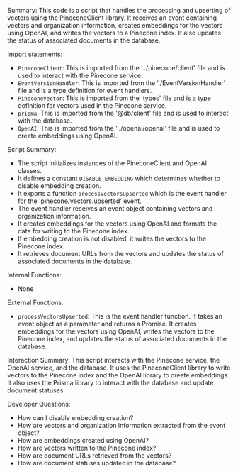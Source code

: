 Summary:
This code is a script that handles the processing and upserting of vectors using the PineconeClient library. It receives an event containing vectors and organization information, creates embeddings for the vectors using OpenAI, and writes the vectors to a Pinecone index. It also updates the status of associated documents in the database.

Import statements:
- `PineconeClient`: This is imported from the '../pinecone/client' file and is used to interact with the Pinecone service.
- `EventVersionHandler`: This is imported from the './EventVersionHandler' file and is a type definition for event handlers.
- `PineconeVector`: This is imported from the 'types' file and is a type definition for vectors used in the Pinecone service.
- `prisma`: This is imported from the '@db/client' file and is used to interact with the database.
- `OpenAI`: This is imported from the '../openai/openai' file and is used to create embeddings using OpenAI.

Script Summary:
- The script initializes instances of the PineconeClient and OpenAI classes.
- It defines a constant `DISABLE_EMBEDDING` which determines whether to disable embedding creation.
- It exports a function `processVectorsUpserted` which is the event handler for the 'pinecone/vectors.upserted' event.
- The event handler receives an event object containing vectors and organization information.
- It creates embeddings for the vectors using OpenAI and formats the data for writing to the Pinecone index.
- If embedding creation is not disabled, it writes the vectors to the Pinecone index.
- It retrieves document URLs from the vectors and updates the status of associated documents in the database.

Internal Functions:
- None

External Functions:
- `processVectorsUpserted`: This is the event handler function. It takes an event object as a parameter and returns a Promise. It creates embeddings for the vectors using OpenAI, writes the vectors to the Pinecone index, and updates the status of associated documents in the database.

Interaction Summary:
This script interacts with the Pinecone service, the OpenAI service, and the database. It uses the PineconeClient library to write vectors to the Pinecone index and the OpenAI library to create embeddings. It also uses the Prisma library to interact with the database and update document statuses.

Developer Questions:
- How can I disable embedding creation?
- How are vectors and organization information extracted from the event object?
- How are embeddings created using OpenAI?
- How are vectors written to the Pinecone index?
- How are document URLs retrieved from the vectors?
- How are document statuses updated in the database?